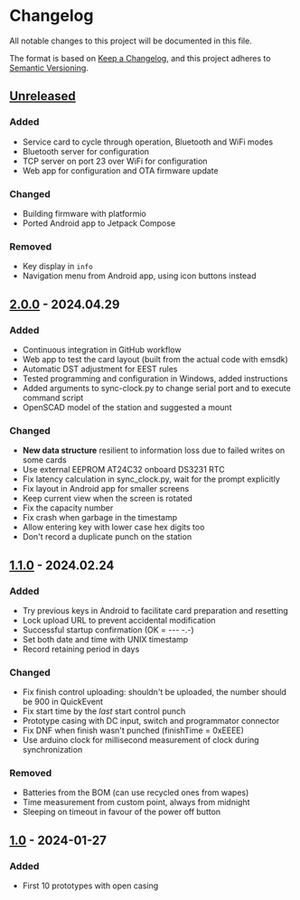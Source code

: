 # Changelog

All notable changes to this project will be documented in this file.

The format is based on [Keep a Changelog](https://keepachangelog.com/en/1.1.0/),
and this project adheres to [Semantic Versioning](https://semver.org/spec/v2.0.0.html).

## [Unreleased]

### Added

- Service card to cycle through operation, Bluetooth and WiFi modes
- Bluetooth server for configuration
- TCP server on port 23 over WiFi for configuration
- Web app for configuration and OTA firmware update

### Changed

- Building firmware with platformio
- Ported Android app to Jetpack Compose

### Removed

- Key display in `info`
- Navigation menu from Android app, using icon buttons instead

## [2.0.0] - 2024.04.29

### Added

- Continuous integration in GitHub workflow
- Web app to test the card layout (built from the actual code with emsdk)
- Automatic DST adjustment for EEST rules
- Tested programming and configuration in Windows, added instructions
- Added arguments to sync-clock.py to change serial port and to execute command script
- OpenSCAD model of the station and suggested a mount

### Changed

- **New data structure** resilient to information loss due to failed writes on some cards
- Use external EEPROM AT24C32 onboard DS3231 RTC
- Fix latency calculation in sync_clock.py, wait for the prompt explicitly
- Fix layout in Android app for smaller screens
- Keep current view when the screen is rotated
- Fix the capacity number
- Fix crash when garbage in the timestamp
- Allow entering key with lower case hex digits too
- Don't record a duplicate punch on the station

## [1.1.0] - 2024.02.24

### Added

- Try previous keys in Android to facilitate card preparation and resetting
- Lock upload URL to prevent accidental modification
- Successful startup confirmation (OK = --- -.-)
- Set both date and time with UNIX timestamp
- Record retaining period in days

### Changed

- Fix finish control uploading: shouldn't be uploaded, the number should be 900 in QuickEvent
- Fix start time by the *last* start control punch
- Prototype casing with DC input, switch and programmator connector
- Fix DNF when finish wasn't punched (finishTime = 0xEEEE)
- Use arduino clock for millisecond measurement of clock during synchronization

### Removed

- Batteries from the BOM (can use recycled ones from wapes)
- Time measurement from custom point, always from midnight
- Sleeping on timeout in favour of the power off button

## [1.0] - 2024-01-27

### Added

- First 10 prototypes with open casing

[Unreleased]: https://github.com/sakhnik/arduin-o-punch/compare/v2.0.0...HEAD
[2.0.0]: https://github.com/sakhnik/arduin-o-punch/compare/v1.1.0...v2.0.0
[1.1.0]: https://github.com/sakhnik/arduin-o-punch/compare/v1.0...v1.1.0
[1.0]: https://github.com/sakhnik/arduin-o-punch/releases/tag/v1.0
